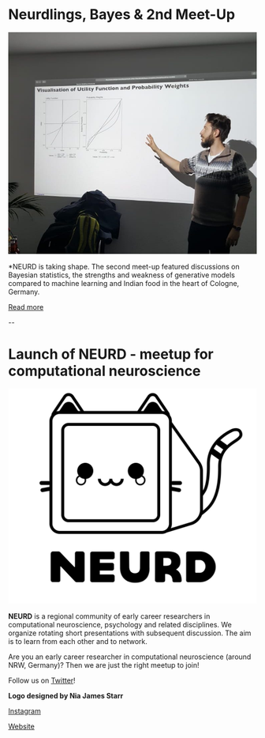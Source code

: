 # Neurdlings, Bayes & 2nd Meet-Up

![2nd-Meet-Up](/files/images/Felix-at-NEURD.jpeg)

*NEURD is taking shape. The second meet-up featured discussions on Bayesian statistics, the strengths and weakness of generative models compared to machine learning and Indian food in the heart of Cologne, Germany.

[Read more](/pages/blogposts/NEURD_061119.md)

--

# Launch of NEURD - meetup for computational neuroscience

![NEURD Logo](/files/images/NEURD-logo.png)

**NEURD** is a regional community of early career researchers in computational neuroscience, psychology and related disciplines. We organize rotating short presentations with subsequent discussion. The aim is to learn from each other and to network.

Are you an early career researcher in computational neuroscience (around NRW, Germany)?
Then we are just the right meetup to join!

Follow us on [Twitter](https://twitter.com/__neurd__)!

**Logo designed by Nia James Starr**

[Instagram](https://www.instagram.com/littlestarrdust/)

[Website](http://littleniak.com)